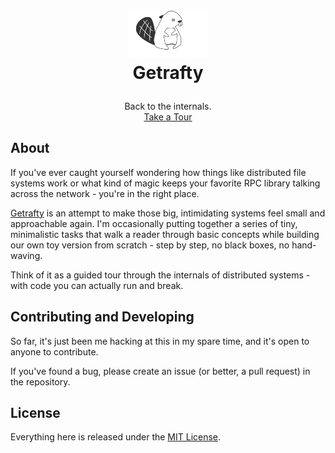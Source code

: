 <!-- LOGO -->
<h1>
  <p align="center">
    <img src="https://raw.githubusercontent.com/getrafty-org/.github/refs/heads/main/profile/logo.svg" alt="Logo" width="128">
    <br>Getrafty
  </p>
</h1>
<p align="center">
  Back to the internals.
  <br />
  <a href="https://getrafty.org/threads/github.com@sidosera/intro/">Take a Tour</a>
</p>

## About

If you've ever caught yourself wondering how things like distributed file systems work or what kind of magic keeps your favorite RPC library talking across the network - you're in the right place.

[Getrafty](https://getrafty.org/threads/github.com@sidosera/intro/) is an attempt to make those big, intimidating systems feel small and approachable again. I'm occasionally putting together a series of tiny, minimalistic tasks that walk a reader through basic concepts while building our own toy version from scratch - step by step, no black boxes, no hand-waving.

Think of it as a guided tour through the internals of distributed systems - with code you can actually run and break.

## Contributing and Developing

So far, it's just been me hacking at this in my spare time, and it's open to anyone to contribute.

If you've found a bug, please create an issue (or better, a pull request) in the repository.

## License

Everything here is released under the [MIT License](https://github.com/getrafty-org/getrafty/blob/main/LICENSE).
